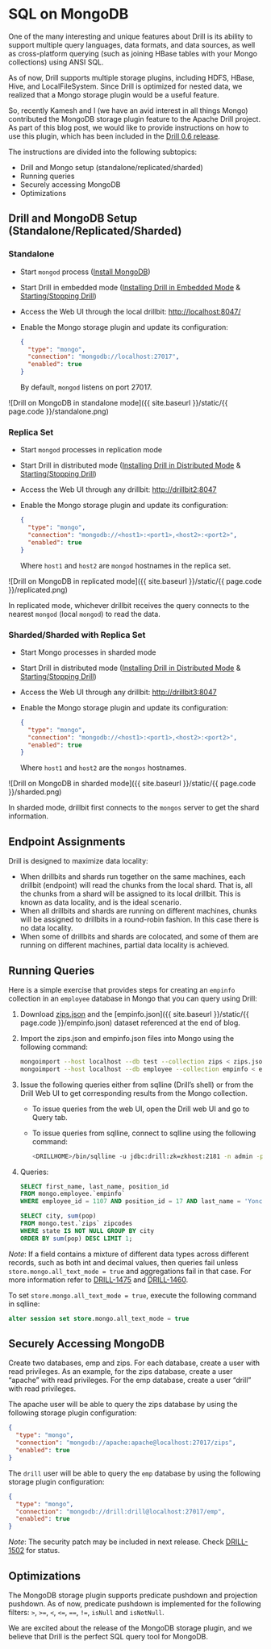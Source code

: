 # SQL on MongoDB
One of the many interesting and unique features about Drill is its ability to support multiple query languages, data formats, and data sources, as well as cross-platform querying (such as joining HBase tables with your Mongo collections) using ANSI SQL.

As of now, Drill supports multiple storage plugins, including HDFS, HBase, Hive, and LocalFileSystem. Since Drill is optimized for nested data, we realized that a Mongo storage plugin would be a useful feature.

So, recently Kamesh and I (we have an avid interest in all things Mongo) contributed the MongoDB storage plugin feature to the Apache Drill project. As part of this blog post, we would like to provide instructions on how to use this plugin, which has been included in the [Drill 0.6 release](http://incubator.apache.org/drill/download/).

The instructions are divided into the following subtopics:

* Drill and Mongo setup (standalone/replicated/sharded)
* Running queries
* Securely accessing MongoDB
* Optimizations

## Drill and MongoDB Setup (Standalone/Replicated/Sharded)

### Standalone
* Start `mongod` process ([Install MongoDB](http://docs.mongodb.org/manual/installation/))
* Start Drill in embedded mode ([Installing Drill in Embedded Mode](https://cwiki.apache.org/confluence/display/DRILL/Installing+Drill+in+Embedded+Mode) & [Starting/Stopping Drill](https://cwiki.apache.org/confluence/pages/viewpage.action?pageId=44994063)) 
* Access the Web UI through the local drillbit: <http://localhost:8047/>
* Enable the Mongo storage plugin and update its configuration:

    ```json
    {
      "type": "mongo",
      "connection": "mongodb://localhost:27017",
      "enabled": true
    }
    ```

  By default, `mongod` listens on port 27017.

![Drill on MongoDB in standalone mode]({{ site.baseurl }}/static/{{ page.code }}/standalone.png)

### Replica Set
* Start `mongod` processes in replication mode
* Start Drill in distributed mode ([Installing Drill in Distributed Mode](https://cwiki.apache.org/confluence/display/DRILL/Installing+Drill+in+Distributed+Mode) & [Starting/Stopping Drill](https://cwiki.apache.org/confluence/pages/viewpage.action?pageId=44994063))
* Access the Web UI through any drillbit: <http://drillbit2:8047>
* Enable the Mongo storage plugin and update its configuration:

    ```json
    {
      "type": "mongo",
      "connection": "mongodb://<host1>:<port1>,<host2>:<port2>",
      "enabled": true
    }
    ```

    Where `host1` and `host2` are `mongod` hostnames in the replica set.

![Drill on MongoDB in replicated mode]({{ site.baseurl }}/static/{{ page.code }}/replicated.png)

In replicated mode, whichever drillbit receives the query connects to the nearest `mongod` (local `mongod`) to read the data.

### Sharded/Sharded with Replica Set

* Start Mongo processes in sharded mode
* Start Drill in distributed mode ([Installing Drill in Distributed Mode](https://cwiki.apache.org/confluence/display/DRILL/Installing+Drill+in+Distributed+Mode) & [Starting/Stopping Drill](https://cwiki.apache.org/confluence/pages/viewpage.action?pageId=44994063))
* Access the Web UI through any drillbit: <http://drillbit3:8047>
* Enable the Mongo storage plugin and update its configuration:

    ```json
    { 
      "type": "mongo",
      "connection": "mongodb://<host1>:<port1>,<host2>:<port2>",
      "enabled": true
    }
    ```

    Where `host1` and `host2` are the `mongos` hostnames.

![Drill on MongoDB in sharded mode]({{ site.baseurl }}/static/{{ page.code }}/sharded.png)
 
In sharded mode, drillbit first connects to the `mongos` server to get the shard information.

## Endpoint Assignments

Drill is designed to maximize data locality:

* When drillbits and shards run together on the same machines, each drillbit (endpoint) will read the chunks from the local shard. That is, all the chunks from a shard will be assigned to its local drillbit. This is known as data locality, and is the ideal scenario.
* When all drillbits and shards are running on different machines, chunks will be assigned to drillbits in a round-robin fashion. In this case there is no data locality.
* When some of drillbits and shards are colocated, and some of them are running on different machines, partial data locality is achieved.

## Running Queries

Here is a simple exercise that provides steps for creating an `empinfo` collection in an `employee` database in Mongo that you can query using Drill:

1. Download [zips.json](http://media.mongodb.org/zips.json) and the [empinfo.json]({{ site.baseurl }}/static/{{ page.code }}/empinfo.json) dataset referenced at the end of blog.
2. Import the zips.json and empinfo.json files into Mongo using the following command:  

    ```bash
    mongoimport --host localhost --db test --collection zips < zips.json
    mongoimport --host localhost --db employee --collection empinfo < empinfo.json
    ```

3. Issue the following queries either from sqlline (Drill’s shell) or from the Drill Web UI to get corresponding results from the Mongo collection. 
   * To issue queries from the web UI, open the Drill web UI and go to Query tab. 
   * To issue queries from sqlline, connect to sqlline using the following command: 

        ```bash
        <DRILLHOME>/bin/sqlline -u jdbc:drill:zk=zkhost:2181 -n admin -p admin
        ```

4. Queries:

    ```sql
    SELECT first_name, last_name, position_id
    FROM mongo.employee.`empinfo`
    WHERE employee_id = 1107 AND position_id = 17 AND last_name = 'Yonce';  
    
    SELECT city, sum(pop)
    FROM mongo.test.`zips` zipcodes
    WHERE state IS NOT NULL GROUP BY city
    ORDER BY sum(pop) DESC LIMIT 1;
    ```

*Note*: If a field contains a mixture of different data types across different records, such as both int and decimal values, then queries fail unless `store.mongo.all_text_mode = true` and aggregations fail in that case. For more information refer to [DRILL-1475](https://issues.apache.org/jira/browse/DRILL-1475) and [DRILL-1460](https://issues.apache.org/jira/browse/DRILL-1460).

To set `store.mongo.all_text_mode = true`, execute the following command in sqlline:

```sql
alter session set store.mongo.all_text_mode = true
```

## Securely Accessing MongoDB
Create two databases, emp and zips. For each database, create a user with read privileges. As an example, for the zips database, create a user “apache” with read privileges. For the emp database, create a user “drill” with read privileges.

The apache user will be able to query the zips database by using the following storage plugin configuration:

```json
{ 
  "type": "mongo",
  "connection": "mongodb://apache:apache@localhost:27017/zips",
  "enabled": true
}
```

The `drill` user will be able to query the `emp` database by using the following storage plugin configuration:

```json
{ 
  "type": "mongo",
  "connection": "mongodb://drill:drill@localhost:27017/emp",
  "enabled": true 
}
```

*Note*: The security patch may be included in next release. Check [DRILL-1502](https://issues.apache.org/jira/browse/DRILL-1502) for status.

## Optimizations
The MongoDB storage plugin supports predicate pushdown and projection pushdown. As of now, predicate pushdown is implemented for the following filters: `>`, `>=`, `<`, `<=`, `==`, `!=`, `isNull` and `isNotNull`.

We are excited about the release of the MongoDB storage plugin, and we believe that Drill is the perfect SQL query tool for MongoDB.
